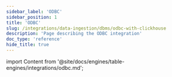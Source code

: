 ```yaml
---
sidebar_label: 'ODBC'
sidebar_position: 1
title: 'ODBC'
slug: /integrations/data-ingestion/dbms/odbc-with-clickhouse
description: 'Page describing the ODBC integration'
doc_type: 'reference'
hide_title: true
---
```


import Content from '@site/docs/engines/table-engines/integrations/odbc.md';

<Content />
